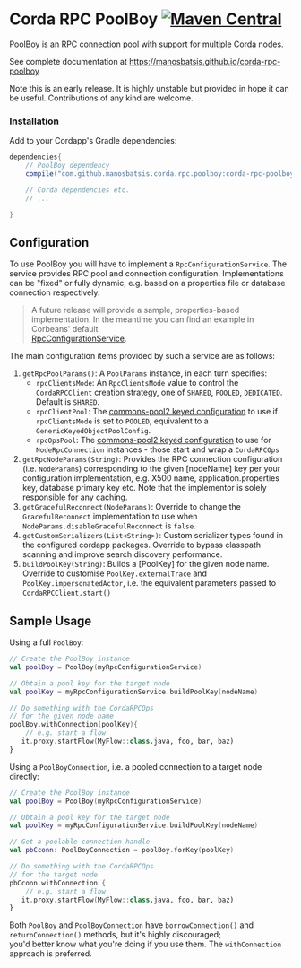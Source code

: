 # Corda RPC PoolBoy [![Maven Central](https://img.shields.io/maven-central/v/com.github.manosbatsis.corda.rpc.poolboy/corda-rpc-poolboy.svg)](https://repo1.maven.org/maven2/com/github/manosbatsis/corda/rpc/poolboy/corda-rpc-poolboy/)

PoolBoy is an RPC connection pool with support for multiple Corda nodes.

See complete documentation at https://manosbatsis.github.io/corda-rpc-poolboy

Note this is an early release. It is highly unstable but provided in 
hope it can be useful. Contributions of any kind are welcome.

### Installation

Add to your Cordapp's Gradle dependencies:

```groovy
dependencies{
    // PoolBoy dependency
    compile("com.github.manosbatsis.corda.rpc.poolboy:corda-rpc-poolboy:$poolboy_version")

    // Corda dependencies etc.
    // ...

}    
```

## Configuration

To use PoolBoy you will have to implement a `RpcConfigurationService`.
The service provides RPC pool and connection configuration.
Implementations can be "fixed" or fully dynamic, e.g. based on 
a properties file or database connection respectively.

> A future release will provide a sample, properties-based implementation. 
In the meantime you can find an example in Corbeans' default  
[RpcConfigurationService](https://github.com/manosbatsis/corbeans/blob/master/corbeans-spring-boot-corda/src/main/kotlin/com/github/manosbatsis/corbeans/spring/boot/corda/service/RpcConfigurationService.kt). 

The main configuration items provided by such a service are as follows: 

1. `getRpcPoolParams()`: A `PoolParams` instance, in each turn specifies:
    - `rpcClientsMode`: An `RpcClientsMode` value to control the `CordaRPCClient` creation strategy, one of `SHARED`, `POOLED`, `DEDICATED`. Default is `SHARED`.
    - `rpcClientPool`: The [commons-pool2 keyed configuration](https://commons.apache.org/proper/commons-pool/apidocs/org/apache/commons/pool2/impl/GenericKeyedObjectPoolConfig.html)
     to use if `rpcClientsMode` is set to `POOLED`, equivalent to a `GenericKeyedObjectPoolConfig`.
    - `rpcOpsPool`: The [commons-pool2 keyed configuration](https://commons.apache.org/proper/commons-pool/apidocs/org/apache/commons/pool2/impl/GenericKeyedObjectPoolConfig.html)
     to use for `NodeRpcConnection` instances - those start and wrap a `CordaRPCOps` 
2. `getRpcNodeParams(String)`: Provides the RPC connection configuration (i.e. `NodeParams`) 
corresponding to the given [nodeName] key per your configuration implementation, 
e.g. X500 name, application.properties key, database primary key etc. Note that the implementor 
is solely responsible for any caching.
3. `getGracefulReconnect(NodeParams)`: Override to change the `GracefulReconnect` implementation to use 
when `NodeParams.disableGracefulReconnect` is `false`.
4. `getCustomSerializers(List<String>)`: Custom serializer types found in the configured cordapp packages.
Override to bypass classpath scanning and improve search discovery performance.
5. `buildPoolKey(String)`: Builds a [PoolKey] for the given node name. 
Override to customise `PoolKey.externalTrace` and `PoolKey.impersonatedActor`, 
i.e. the equivalent parameters passed to `CordaRPCClient.start()`

## Sample Usage

Using a full `PoolBoy`:

```kotlin
// Create the PoolBoy instance
val poolBoy = PoolBoy(myRpcConfigurationService)

// Obtain a pool key for the target node
val poolKey = myRpcConfigurationService.buildPoolKey(nodeName)

// Do something with the CordaRPCOps
// for the given node name 
poolBoy.withConnection(poolKey){
    // e.g. start a flow
   it.proxy.startFlow(MyFlow::class.java, foo, bar, baz)
}
```

Using a `PoolBoyConnection`, i.e. a pooled connection 
to a target node directly:

```kotlin
// Create the PoolBoy instance
val poolBoy = PoolBoy(myRpcConfigurationService)

// Obtain a pool key for the target node
val poolKey = myRpcConfigurationService.buildPoolKey(nodeName)

// Get a poolable connection handle
val pbCconn: PoolBoyConnection = poolBoy.forKey(poolKey)

// Do something with the CordaRPCOps
// for the target node
pbCconn.withConnection {
    // e.g. start a flow
   it.proxy.startFlow(MyFlow::class.java, foo, bar, baz)
}
```

Both `PoolBoy` and `PoolBoyConnection` have `borrowConnection()` 
and `returnConnection()` methods, but it's highly discouraged;  
you'd better know what you're doing if you use them. 
The `withConnection` approach is preferred.